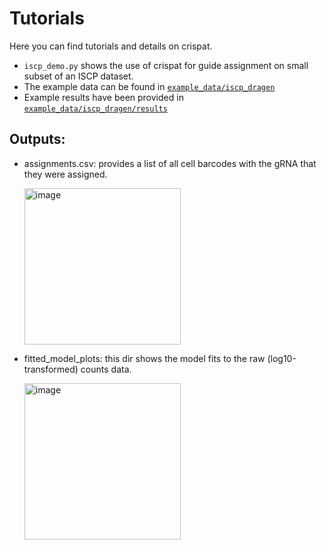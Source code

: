 # Tutorials

Here you can find tutorials and details on crispat.

-  `iscp_demo.py` shows the use of crispat for guide assignment on small subset of an ISCP dataset.
-   The example data can be found in [`example_data/iscp_dragen`](...)
-   Example results have been provided in [`example_data/iscp_dragen/results`](...)

## Outputs: 
- assignments.csv:  provides a list of all cell barcodes with the gRNA that they were assigned.

  <img width="250" alt="image" src="https://github.com/user-attachments/assets/5656a4f6-03e2-415e-9221-199e26a6777d" />

- fitted_model_plots: this dir shows the model fits to the raw (log10-transformed) counts data.

    <img width="250" alt="image" src="https://github.com/user-attachments/assets/b37ed8b1-628a-4eee-86f7-12b44e2cc1b4" />

